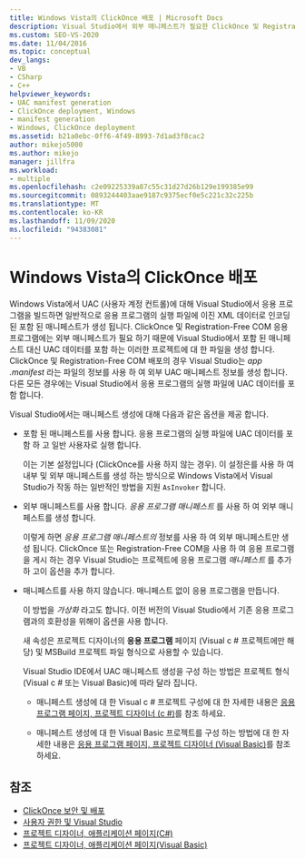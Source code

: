 ```yaml
---
title: Windows Vista의 ClickOnce 배포 | Microsoft Docs
description: Visual Studio에서 외부 매니페스트가 필요한 ClickOnce 및 Registration-Free COM 응용 프로그램에 대해 외부 UAC 매니페스트를 생성 하는 방법에 대해 알아봅니다.
ms.custom: SEO-VS-2020
ms.date: 11/04/2016
ms.topic: conceptual
dev_langs:
- VB
- CSharp
- C++
helpviewer_keywords:
- UAC manifest generation
- ClickOnce deployment, Windows
- manifest generation
- Windows, ClickOnce deployment
ms.assetid: b21a0ebc-0ff6-4f49-8993-7d1ad3f8cac2
author: mikejo5000
ms.author: mikejo
manager: jillfra
ms.workload:
- multiple
ms.openlocfilehash: c2e09225339a87c55c31d27d26b129e199385e99
ms.sourcegitcommit: 0893244403aae9187c9375ecf0e5c221c32c225b
ms.translationtype: MT
ms.contentlocale: ko-KR
ms.lasthandoff: 11/09/2020
ms.locfileid: "94383081"
---
```

# <a name="clickonce-deployment-on-windows-vista"></a>Windows Vista의 ClickOnce 배포

Windows Vista에서 UAC (사용자 계정 컨트롤)에 대해 Visual Studio에서 응용 프로그램을 빌드하면 일반적으로 응용 프로그램의 실행 파일에 이진 XML 데이터로 인코딩된 포함 된 매니페스트가 생성 됩니다.  ClickOnce 및 Registration-Free COM 응용 프로그램에는 외부 매니페스트가 필요 하기 때문에 Visual Studio에서 포함 된 매니페스트 대신 UAC 데이터를 포함 하는 이러한 프로젝트에 대 한 파일을 생성 합니다. ClickOnce 및 Registration-Free COM 배포의 경우 Visual Studio는 *app .manifest* 라는 파일의 정보를 사용 하 여 외부 UAC 매니페스트 정보를 생성 합니다. 다른 모든 경우에는 Visual Studio에서 응용 프로그램의 실행 파일에 UAC 데이터를 포함 합니다.

Visual Studio에서는 매니페스트 생성에 대해 다음과 같은 옵션을 제공 합니다.

- 포함 된 매니페스트를 사용 합니다. 응용 프로그램의 실행 파일에 UAC 데이터를 포함 하 고 일반 사용자로 실행 합니다.

   이는 기본 설정입니다 (ClickOnce를 사용 하지 않는 경우). 이 설정은를 사용 하 여 내부 및 외부 매니페스트를 생성 하는 방식으로 Windows Vista에서 Visual Studio가 작동 하는 일반적인 방법을 지원 `AsInvoker` 합니다.

- 외부 매니페스트를 사용 합니다. *응용 프로그램 매니페스트* 를 사용 하 여 외부 매니페스트를 생성 합니다.

   이렇게 하면 *응용 프로그램 매니페스트의* 정보를 사용 하 여 외부 매니페스트만 생성 됩니다. ClickOnce 또는 Registration-Free COM을 사용 하 여 응용 프로그램을 게시 하는 경우 Visual Studio는 프로젝트에 응용 프로그램 *매니페스트* 를 추가 하 고이 옵션을 추가 합니다.

- 매니페스트를 사용 하지 않습니다. 매니페스트 없이 응용 프로그램을 만듭니다.

   이 방법을 *가상화* 라고도 합니다. 이전 버전의 Visual Studio에서 기존 응용 프로그램과의 호환성을 위해이 옵션을 사용 합니다.

  새 속성은 프로젝트 디자이너의 **응용 프로그램** 페이지 (Visual c # 프로젝트에만 해당) 및 MSBuild 프로젝트 파일 형식으로 사용할 수 있습니다.

  Visual Studio IDE에서 UAC 매니페스트 생성을 구성 하는 방법은 프로젝트 형식 (Visual c # 또는 Visual Basic)에 따라 달라 집니다.

  * 매니페스트 생성에 대 한 Visual c # 프로젝트 구성에 대 한 자세한 내용은 [응용 프로그램 페이지, 프로젝트 디자이너 (c #)](../ide/reference/application-page-project-designer-csharp.md)를 참조 하세요.

  * 매니페스트 생성에 대 한 Visual Basic 프로젝트를 구성 하는 방법에 대 한 자세한 내용은 [응용 프로그램 페이지, 프로젝트 디자이너 (Visual Basic)](../ide/reference/application-page-project-designer-visual-basic.md)를 참조 하세요.

## <a name="see-also"></a>참조
- [ClickOnce 보안 및 배포](../deployment/clickonce-security-and-deployment.md)
- [사용자 권한 및 Visual Studio](/previous-versions/ms165100(v=vs.100))
- [프로젝트 디자이너, 애플리케이션 페이지(C#)](../ide/reference/application-page-project-designer-csharp.md)
- [프로젝트 디자이너, 애플리케이션 페이지(Visual Basic)](../ide/reference/application-page-project-designer-visual-basic.md)